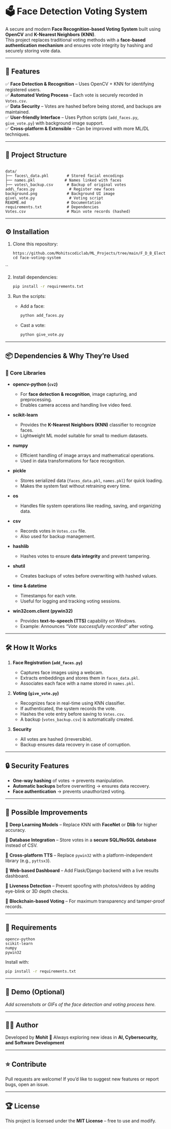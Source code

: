 ﻿# 🗳️ Face Detection Voting System

A secure and modern **Face Recognition-based Voting System** built using **OpenCV** and **K-Nearest Neighbors (KNN)**.  
This project replaces traditional voting methods with a **face-based authentication mechanism** and ensures vote integrity by hashing and securely storing vote data.

---

## 🚀 Features

✅ **Face Detection & Recognition** – Uses OpenCV + KNN for identifying registered users.  
✅ **Automated Voting Process** – Each vote is securely recorded in `Votes.csv`.  
✅ **Data Security** – Votes are hashed before being stored, and backups are maintained.  
✅ **User-friendly Interface** – Uses Python scripts (`add_faces.py`, `give_vote.py`) with background image support.  
✅ **Cross-platform & Extensible** – Can be improved with more ML/DL techniques.  

---

## 📂 Project Structure

```

data/
├── faces\_data.pkl        # Stored facial encodings
├── names.pkl             # Names linked with faces
├── votes\_backup.csv      # Backup of original votes
add\_faces.py               # Register new faces
background.png             # Background UI image
give\_vote.py               # Voting script
README.md                  # Documentation
requirements.txt           # Dependencies
Votes.csv                  # Main vote records (hashed)

````

---

## ⚙️ Installation

1. Clone this repository:
   ```bash[
   https://github.com/Mohitscodiclab/ML_Projects/tree/main/F_D_B_Election
   cd face-voting-system
``

2. Install dependencies:

   ```bash
   pip install -r requirements.txt
   ```

3. Run the scripts:

   * Add a face:

     ```bash
     python add_faces.py
     ```
   * Cast a vote:

     ```bash
     python give_vote.py
     ```

---

## 📦 Dependencies & Why They’re Used

### 🔹 Core Libraries

* **opencv-python (`cv2`)**

  * For **face detection & recognition**, image capturing, and preprocessing.
  * Enables camera access and handling live video feed.

* **scikit-learn**

  * Provides the **K-Nearest Neighbors (KNN)** classifier to recognize faces.
  * Lightweight ML model suitable for small to medium datasets.

* **numpy**

  * Efficient handling of image arrays and mathematical operations.
  * Used in data transformations for face recognition.

* **pickle**

  * Stores serialized data (`faces_data.pkl`, `names.pkl`) for quick loading.
  * Makes the system fast without retraining every time.

* **os**

  * Handles file system operations like reading, saving, and organizing data.

* **csv**

  * Records votes in `Votes.csv` file.
  * Also used for backup management.

* **hashlib**

  * Hashes votes to ensure **data integrity** and prevent tampering.

* **shutil**

  * Creates backups of votes before overwriting with hashed values.

* **time & datetime**

  * Timestamps for each vote.
  * Useful for logging and tracking voting sessions.

* **win32com.client (pywin32)**

  * Provides **text-to-speech (TTS)** capability on Windows.
  * Example: Announces *“Vote successfully recorded”* after voting.

---

## 🛠️ How It Works

1. **Face Registration (`add_faces.py`)**

   * Captures face images using a webcam.
   * Extracts embeddings and stores them in `faces_data.pkl`.
   * Associates each face with a name stored in `names.pkl`.

2. **Voting (`give_vote.py`)**

   * Recognizes face in real-time using KNN classifier.
   * If authenticated, the system records the vote.
   * Hashes the vote entry before saving to `Votes.csv`.
   * A backup (`votes_backup.csv`) is automatically created.

3. **Security**

   * All votes are hashed (irreversible).
   * Backup ensures data recovery in case of corruption.

---

## 🔒 Security Features

* **One-way hashing** of votes → prevents manipulation.
* **Automatic backups** before overwriting → ensures data recovery.
* **Face authentication** → prevents unauthorized voting.

---

## 🚀 Possible Improvements

🔹 **Deep Learning Models** – Replace KNN with **FaceNet** or **Dlib** for higher accuracy.

🔹 **Database Integration** – Store votes in a **secure SQL/NoSQL database** instead of CSV.

🔹 **Cross-platform TTS** – Replace `pywin32` with a platform-independent library (e.g., `pyttsx3`).

🔹 **Web-based Dashboard** – Add Flask/Django backend with a live results dashboard.

🔹 **Liveness Detection** – Prevent spoofing with photos/videos by adding eye-blink or 3D depth checks.

🔹 **Blockchain-based Voting** – For maximum transparency and tamper-proof records.

---

## 📜 Requirements

```
opencv-python
scikit-learn
numpy
pywin32
```

Install with:

```bash
pip install -r requirements.txt
```

---

## 📸 Demo (Optional)

*Add screenshots or GIFs of the face detection and voting process here.*

---

## 👨‍💻 Author

Developed by **Mohit**
🚀 Always exploring new ideas in **AI, Cybersecurity, and Software Development**

---

## ⭐ Contribute

Pull requests are welcome!
If you’d like to suggest new features or report bugs, open an issue.

---

## 🏆 License

This project is licensed under the **MIT License** – free to use and modify.




